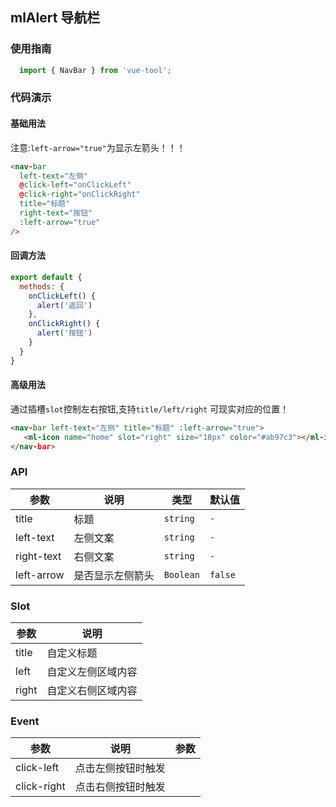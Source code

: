 <!--
 * @Descripttion: 
 * @version: 
 * @Author: 
 * @Date: 2020-04-10 16:12:53
 * @LastEditors: 
 * @LastEditTime: 2020-04-10 16:16:28
 -->
## mlAlert 导航栏

### 使用指南

```javascript
  import { NavBar } from 'vue-tool';
```
### 代码演示

#### 基础用法

注意:`left-arrow="true"`为显示左箭头！！！
```html
<nav-bar 
  left-text="左侧" 
  @click-left="onClickLeft" 
  @click-right="onClickRight" 
  title="标题" 
  right-text="按钮" 
  :left-arrow="true"
/>
```
#### 回调方法

```javascript
export default {
  methods: {
    onClickLeft() {
      alert('返回')
    },
    onClickRight() {
      alert('按钮')
    }
  }
}
```

#### 高级用法

通过插槽`slot`控制左右按钮,支持`title/left/right` 可现实对应的位置！

```html
<nav-bar left-text="左侧" title="标题" :left-arrow="true">
   <ml-icon name="home" slot="right" size="18px" color="#ab97c3"></ml-icon>
</nav-bar>
```

### API

| 参数 | 说明 | 类型 | 默认值 |
|------|------|------|------|
| title | 标题 | `string` | `-` |
| left-text | 左侧文案 | `string` | `-` |
| right-text | 右侧文案 | `string` | `-` |
| left-arrow | 是否显示左侧箭头 | `Boolean` | `false` |

### Slot

| 参数 | 说明 |
|------|------|
| title | 自定义标题 |
| left | 自定义左侧区域内容 |
| right | 自定义右侧区域内容 |

### Event

| 参数 | 说明 | 参数|
|------|------|------|
| click-left | 点击左侧按钮时触发 |  |
| click-right | 点击右侧按钮时触发 |  |